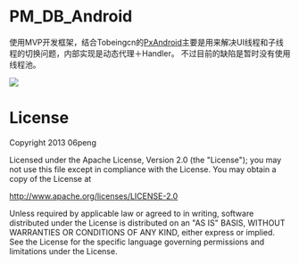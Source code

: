 # PM_DB_Android

使用MVP开发框架，结合Tobeingcn的[PxAndroid](https://github.com/Tobeingcn/PxAndroid)主要是用来解决UI线程和子线程的切换问题，内部实现是动态代理＋Handler。
不过目前的缺陷是暂时没有使用线程池。


![](https://github.com/06peng/PM_DB_Android/screenshots/screenshot01.png)


# License

Copyright 2013 06peng

Licensed under the Apache License, Version 2.0 (the "License"); you may not use this file except in compliance with the License. You may obtain a copy of the License at

http://www.apache.org/licenses/LICENSE-2.0

Unless required by applicable law or agreed to in writing, software distributed under the License is distributed on an "AS IS" BASIS, WITHOUT WARRANTIES OR CONDITIONS OF ANY KIND, either express or implied. See the License for the specific language governing permissions and limitations under the License.
